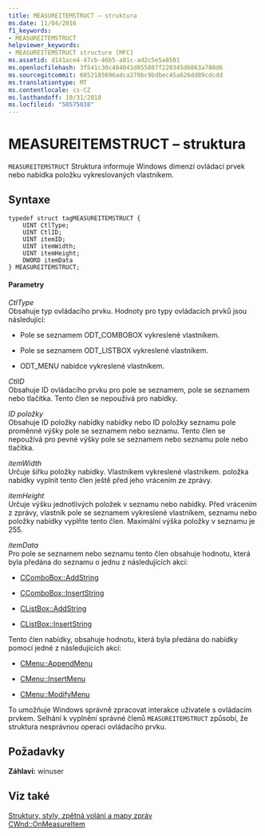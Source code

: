 ```yaml
---
title: MEASUREITEMSTRUCT – struktura
ms.date: 11/04/2016
f1_keywords:
- MEASUREITEMSTRUCT
helpviewer_keywords:
- MEASUREITEMSTRUCT structure [MFC]
ms.assetid: d141ace4-47cb-46b5-a81c-ad2c5e5a8501
ms.openlocfilehash: 3f541c30c484041d855807f220345d6863a780d6
ms.sourcegitcommit: 6052185696adca270bc9bdbec45a626dd89cdcdd
ms.translationtype: MT
ms.contentlocale: cs-CZ
ms.lasthandoff: 10/31/2018
ms.locfileid: "50575038"
---
```

# <a name="measureitemstruct-structure"></a>MEASUREITEMSTRUCT – struktura

`MEASUREITEMSTRUCT` Struktura informuje Windows dimenzí ovládací prvek nebo nabídka položku vykreslovaných vlastníkem.

## <a name="syntax"></a>Syntaxe

```
typedef struct tagMEASUREITEMSTRUCT {
    UINT CtlType;
    UINT CtlID;
    UINT itemID;
    UINT itemWidth;
    UINT itemHeight;
    DWORD itemData
} MEASUREITEMSTRUCT;
```

#### <a name="parameters"></a>Parametry

*CtlType*<br/>
Obsahuje typ ovládacího prvku. Hodnoty pro typy ovládacích prvků jsou následující:

- Pole se seznamem ODT_COMBOBOX vykreslené vlastníkem.

- Pole se seznamem ODT_LISTBOX vykreslené vlastníkem.

- ODT_MENU nabídce vykreslené vlastníkem.

*CtlID*<br/>
Obsahuje ID ovládacího prvku pro pole se seznamem, pole se seznamem nebo tlačítka. Tento člen se nepoužívá pro nabídky.

*ID položky*<br/>
Obsahuje ID položky nabídky nabídky nebo ID položky seznamu pole proměnné výšky pole se seznamem nebo seznamu. Tento člen se nepoužívá pro pevné výšky pole se seznamem nebo seznamu pole nebo tlačítka.

*itemWidth*<br/>
Určuje šířku položky nabídky. Vlastníkem vykreslené vlastníkem. položka nabídky vyplnit tento člen ještě před jeho vrácením ze zprávy.

*itemHeight*<br/>
Určuje výšku jednotlivých položek v seznamu nebo nabídky. Před vrácením z zprávy, vlastník pole se seznamem vykreslené vlastníkem, seznamu nebo položky nabídky vyplňte tento člen. Maximální výška položky v seznamu je 255.

*itemData*<br/>
Pro pole se seznamem nebo seznamu tento člen obsahuje hodnotu, která byla předána do seznamu o jednu z následujících akcí:

- [CComboBox::AddString](../../mfc/reference/ccombobox-class.md#addstring)

- [CComboBox::InsertString](../../mfc/reference/ccombobox-class.md#insertstring)

- [CListBox::AddString](../../mfc/reference/clistbox-class.md#addstring)

- [CListBox::InsertString](../../mfc/reference/clistbox-class.md#insertstring)

Tento člen nabídky, obsahuje hodnotu, která byla předána do nabídky pomocí jedné z následujících akcí:

- [CMenu::AppendMenu](../../mfc/reference/cmenu-class.md#appendmenu)

- [CMenu::InsertMenu](../../mfc/reference/cmenu-class.md#insertmenu)

- [CMenu::ModifyMenu](../../mfc/reference/cmenu-class.md#modifymenu)

To umožňuje Windows správně zpracovat interakce uživatele s ovládacím prvkem. Selhání k vyplnění správné členů `MEASUREITEMSTRUCT` způsobí, že struktura nesprávnou operaci ovládacího prvku.

## <a name="requirements"></a>Požadavky

**Záhlaví:** winuser

## <a name="see-also"></a>Viz také

[Struktury, styly, zpětná volání a mapy zpráv](../../mfc/reference/structures-styles-callbacks-and-message-maps.md)<br/>
[CWnd::OnMeasureItem](../../mfc/reference/cwnd-class.md#onmeasureitem)

